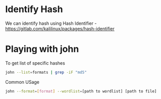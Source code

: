 # Identify Hash
We can identify hash using Hash Identifier - https://gitlab.com/kalilinux/packages/hash-identifier

# Playing with john
To get list of specific hashes
```bash
john --list=formats | grep -iF "md5"
```
Common USage
```bash
john --format=[format] --wordlist=[path to wordlist] [path to file]
```
